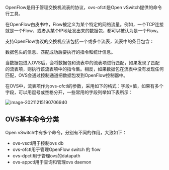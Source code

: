 OpenFlow是用于管理交换机流表的协议，ovs-ofctl是Open vSwitch提供的命令行工具。

在OpenFlow白皮书中，Flow被定义为某个特定的网络流量。例如，一个TCP连接就是一个Flow，或者从某个IP地址发出来的数据包，都可以被认为是一个Flow。

支持OpenFlow协议的交换机应该包括一个或多个流表，流表中的条目包含：

数据包头的信息、匹配成功后要执行的指令和统计信息。

 当数据包进入OVS后，会将数据包和流表中的流表项进行匹配，如果发现了匹配的流表项，则执行该流表项中的指令集。相反，如果数据包在流表中没有发现任何匹配，OVS会通过控制通道把数据包发到OpenFlow控制器中。

在OVS中，流表项作为ovs-ofctl的参数，采用如下的格式：字段=值，如果有多个字段，可以用逗号或空格分开，一些常用的字段列举如下表所示：

![image-20211215190706940](https://gitee.com/zbw2535463841/images-bed/raw/master/2021/12/18/image-20211215190706940.png)

##  OVS基本命令分类

 Open vSwitch中有多个命令，分别有不同的作用，大致如下：

- ovs-vsctl用于控制ovs db
- ovs-ofctl用于管理OpenFlow     switch 的 flow
- ovs-dpctl用于管理ovs的datapath
- ovs-appctl用于查询和管理ovs     daemon